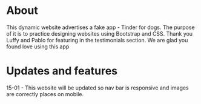 # About 

This dynamic website advertises a fake app - Tinder for dogs. The purpose of it is to practice designing websites using Bootstrap and CSS.
Thank you Luffy and Pablo for featuring in the testimonials section. We are glad you found love using this app

# Updates and features
15-01 - This website will be updated so nav bar is responsive and images are correctly places on mobile. 
